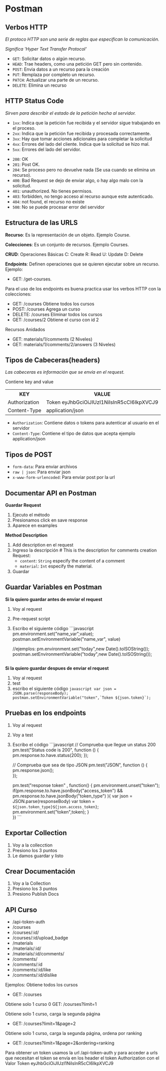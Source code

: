 # Postman

## Verbos HTTP
_El protoco HTTP son una serie de reglas que especifican la comunicación._

_Significa 'Hyper Text Transfer Protocol'_

* `GET`: Solicitar datos o algún recurso.
* `HEAD`: Trae headers, como una petición GET pero sin contenido.
* `POST`: Envia datos a un recurso para la creación
* `PUT`: Remplaza por completo un recurso.
* `PATCH`: Actualizar una parte de un recurso.
* `DELETE`: Elimina un recurso

## HTTP Status Code
_Sirven para describir el estado de la petición hecha al servidor._

* `1xx`: Indica que la petición fue recibida y el servidor sigue trabajando en el proceso.
* `2xx`: Indica que la petición fue recibida y procesada correctamente.
* `3xx`: Hay que tomar acciones adicionales para completar la solicitud
* `4xx`: Errores del lado del cliente. Indica que la solicitud se hizo mal.
* `5xx`: Errores del lado del servidor.

- `200`: OK
- `201`: Post OK.
- `204`: Se proceso pero no devuelve nada (Se usa cuando se elimina un recurso).
- `400`: Bad Request se dejo de enviar algo, o hay algo malo con la solicitud.
- `401`: unauthorized. No tienes permisos.
- `403`: forbidden, no tengo acceso al recurso aunque este autenticado.
- `404`: not found, el recurso no existe
- `500`: No se puede procesar error del servidor

## Estructura de las URLS

**Recurso**: Es la representación de un objeto. Ejemplo Course.

**Colecciones**: Es un conjunto de recursos. Ejemplo Courses.

**CRUD**: Operaciones Básicas
	C: Create
	R: Read
	U: Update
	D: Delete
	
**Endpoints**:
Definen operaciones que se quieren ejecutar sobre un recurso. Ejemplo:  
- GET: /get-courses.

Para el uso de los endpoints es buena practica usar los verbos HTTP con la colecciones:
* GET: /courses Obtiene todos los cursos
* POST: /courses Agrega un curso
* DELETE: /courses Eliminar todos los cursos
* GET: /courses/2 Obtiene el curso con id 2

Recursos Anidados
* GET: materials/1/comments (2 Niveles)
* GET: materials/1/comments/2/answers (3 Niveles)

## Tipos de Cabeceras(headers)
_Las cabeceras es información que se envía en el request._

Contiene key and value
<table>
  <tr>
    <th>KEY</th>
    <th>VALUE</th>
  </tr>
  <tr>
    <td>Authorization</td>
    <td>Token eyJhbGciOiJIUzI1NiIsInR5cCI6IkpXVCJ9</td>
  </tr>
  <tr>
    <td>Content-Type</td>
    <td>application/json</td>
  </tr>
</table>

* `Authorization`: Contiene datos o tokens para autenticar al usuario en el servidor
* `Content-Type`: Contiene el tipo de datos que acepta ejemplo application/json

## Tipos de POST
* `form-data`: Para enviar archivos
* `raw | json`: Para enviar json
* `x-www-form-urlencoded`: Para enviar post por la url



## Documentar API en Postman
  **Guardar Request**
  1. Ejecuto el método
  2. Presionamos click en save response
  3. Aparece en examples

  **Method Description**
  1. Add description en el request
  2. Ingreso la descripción
    # This is the description for comments creation
    Request:
      - `content`: `String` especify the content of a comment
      - `material`: `Int` especify the material.
  3. Guardar

## Guardar Variables en Postman
  **Si la quiero guardar antes de enviar el request**
  1. Voy al request
  2. Pre-request script
  3. Escribo el siguiente código
    ```javascript
      pm.environment.set("name_var",value);
      postman.setEnvironmentVariable("name_var", value)

      //ejemplos:
      pm.environment.set("today",new Date().toISOString());
       postman.setEnvironmentVariable("today",new Date().toISOString());
     ```

  **Si la quiero guardar despues de enviar el request**
  1. Voy al request
  2. test
  3. escribo el siguiente código
    ```javascript
      var json = JSON.parse(responseBody);
      postman.setEnvironmentVariable("token",`Token ${json.token}`);
    ```

## Pruebas en los endpoints
  1. Voy al request
  2. Voy a test
  3. Escribo el código
    ```javascript
      // Comprueba que llegue un status 200
      pm.test("Status code is 200", function () {
          pm.response.to.have.status(200);
      });

      // Comprueba que sea de tipo JSON
      pm.test("JSON", function () {
          pm.response.json();   
      }); 


      pm.test("response token" , function() {
          pm.environment.unset("token");
        if(pm.response.to.have.jsonBody("access_token") && pm.response.to.have.jsonBody("token_type") ){
              var json = JSON.parse(responseBody)
              var token = `${json.token_type}${json.access_token}`;
              pm.environment.set("token",token);
        }    
      })
    ```
  
## Exportar Collection
  1. Voy a la collecction
  2. Presiono los 3 puntos
  3. Le damos guardar y listo

## Crear Documentación
  1. Voy a la Collection
  2. Presiono los 3 puntos
  3. Presiono Publish Docs
## API Curso
- /api-token-auth
- /courses
- /courses/:id/
- /courses/:id/upload_badge
- /materials
- /materials/:id/
- /materials/:id/comments/
- /comments/
- /comments/:id
- /comments/:id/like
- /comments/:id/dislike



Ejemplos:
Obtiene todos los cursos
- GET: /courses

Obtiene solo 1 curso
0 GET: /courses?limit=1

Obtiene solo 1 curso, carga la segunda página 
- GET: /courses?limit=1&page=2 

Obtiene solo 1 curso, carga la segunda página, ordena por ranking
- GET: /courses?limit=1&page=2&ordering=ranking 



Para obtener un token usamos la url /api-token-auth
y para acceder a urls que necesitan el token se envía en los header el token
Authorization con el Valor Token eyJhbGciOiJIUzI1NiIsInR5cCI6IkpXVCJ9